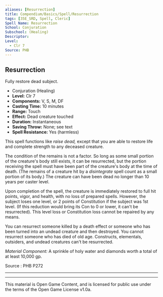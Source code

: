 ```yaml
---
aliases: [Resurrection]
title: Compendium/Basics/Spell/Resurrection
tags: [35E_SRD, Spell, Cleric]
Spell Name: Resurrection
School: Conjuration
Subschool: (Healing)
Descriptor: 
Level:
  - Clr 7
Source: PHB
---
```



## Resurrection

Fully restore dead subject.

*   Conjuration (Healing)
*   **Level:** Clr 7
*   **Components:** V, S, M, DF
*   **Casting Time:** 10 minutes
*   **Range:** Touch
*   **Effect:** Dead creature touched
*   **Duration:** Instantaneous
*   **Saving Throw:** None; see text
*   **Spell Resistance:** Yes (harmless)

<p>This spell functions like <i>raise dead,</i> except that you are able to restore life and complete strength to any deceased creature.</p><p>The condition of the remains is not a factor. So long as some small portion of the creature's body still exists, it can be resurrected, but the portion receiving the spell must have been part of the creature's body at the time of death. (The remains of a creature hit by a <i>disintegrate</i> spell count as a small portion of its body.) The creature can have been dead no longer than 10 years per caster level.</p><p>Upon completion of the spell, the creature is immediately restored to full hit points, vigor, and health, with no loss of prepared spells. However, the subject loses one level, or 2 points of Constitution if the subject was 1st level. (If this reduction would bring its Con to 0 or lower, it can't be resurrected). This level loss or Constitution loss cannot be repaired by any means.</p><p>You can resurrect someone killed by a death effect or someone who has been turned into an undead creature and then destroyed. You cannot resurrect someone who has died of old age. Constructs, elementals, outsiders, and undead creatures can't be resurrected.</p><p><i>Material Component:</i> A sprinkle of holy water and diamonds worth a total of at least 10,000 gp.</p>

Source : PHB P272

---

---

This material is Open Game Content, and is licensed for public use under
the terms of the Open Game License v1.0a.
